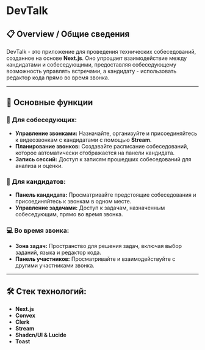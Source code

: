 # DevTalk

## 📋 Overview / Общие сведения

DevTalk - это приложение для проведения технических собеседований, созданное на основе **Next.js**. Оно упрощает взаимодействие между кандидатами и собеседующими, предоставляя собеседующему возможность управлять встречами, а кандидату - использовать редактор кода прямо во время звонка.

---

## 🚀 Основные функции

### 👥 Для собеседующих:

- **Управление звонками:** Назначайте, организуйте и присоединяйтесь к видеозвонкам с кандидатами с помощью **Stream**.
- **Планирование звонков:** Создавайте расписание собеседований, которое автоматически отображается на панели кандидата.
- **Запись сессий:** Доступ к записям прошедших собеседований для анализа и оценки.

### 📝 Для кандидатов:

- **Панель кандидата:** Просматривайте предстоящие собеседования и присоединяйтесь к звонкам в одном месте.
- **Управление задачами:** Доступ к задачам, назначенным собеседующим, прямо во время звонка.

### 💻 Во время звонка:

- **Зона задач:** Пространство для решения задач, включая выбор заданий, языка и редактор кода.
- **Панель участников:** Просматривайте и взаимодействуйте с другими участниками звонка.

---

## 🛠️ Стек технологий:

- **Next.js**
- **Convex**
- **Clerk**
- **Stream**
- **Shadcn/UI & Lucide**
- **Toast**
